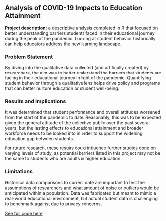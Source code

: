 ## Analysis of COVID-19 Impacts to Education Attainment

**Project description:** a descriptive analysis completed in R that focused on better understanding barriers students faced in their educational journey during the peak of the pandemic. Looking at student behavior historically can help educators address the new learning landscape.

### Problem Statement

By diving into the qualitative data collected (and artifically created) by researchers, the aim was to better understand the barriers that students are facing in their educational journey in light of the pandemic. Quantifying student behavior through a qualitative lens helps drive policy and programs that can better nurture education or student well-being.

### Results and Implications

It was determined that student performance and overall attitudes worsened from the start of the pandemic to date. Reasonably, this was to be expected given the general attitude of the collective public over the past several years, but the lasting effects to educational attainment and broader workforce needs to be looked into in order to support the widening education gap between students.

For future research, these results could influence further studies done on varying levels of study, as potential barriers listed in this project may not be the same to students who are adults in higher education

### Limitations
Historical data comparisons to current date are important to test the assumptions of researchers and what amount of noise or outliers would be anticipated within a population. Data was fabricated but meant to mimic a real-world educational environment, but actual student data is challenging to benchmark against due to privacy concerns. 


[See full code here](http://example.com)
